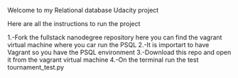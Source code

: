Welcome to my Relational database Udacity project


Here are all the instructions to run the project

1.-Fork the fullstack nanodegree repository here you can find the vagrant virtual machine where you car run the PSQL
2.-It is importart to have Vagrant so you have the PSQL environment 
3.-Download this repo and open it from the vagrant virtual machine
4.-On the terminal run the test tournament_test.py  
